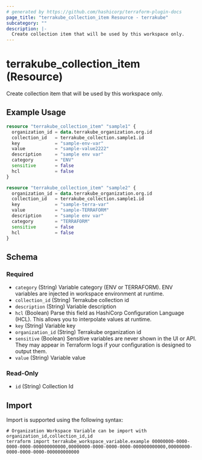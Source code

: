 ```yaml
---
# generated by https://github.com/hashicorp/terraform-plugin-docs
page_title: "terrakube_collection_item Resource - terrakube"
subcategory: ""
description: |-
  Create collection item that will be used by this workspace only.
---
```


# terrakube_collection_item (Resource)

Create collection item that will be used by this workspace only.

## Example Usage

```terraform
resource "terrakube_collection_item" "sample1" {
  organization_id = data.terrakube_organization.org.id
  collection_id   = terrakube_collection.sample1.id
  key             = "sample-env-var"
  value           = "sample-value2222"
  description     = "sample env var"
  category        = "ENV"
  sensitive       = false
  hcl             = false
}

resource "terrakube_collection_item" "sample2" {
  organization_id = data.terrakube_organization.org.id
  collection_id   = terrakube_collection.sample1.id
  key             = "sample-terra-var"
  value           = "sample-TERRAFORM"
  description     = "sample env var"
  category        = "TERRAFORM"
  sensitive       = false
  hcl             = false
}
```

<!-- schema generated by tfplugindocs -->
## Schema

### Required

- `category` (String) Variable category (ENV or TERRAFORM). ENV variables are injected in workspace environment at runtime.
- `collection_id` (String) Terrakube collection id
- `description` (String) Variable description
- `hcl` (Boolean) Parse this field as HashiCorp Configuration Language (HCL). This allows you to interpolate values at runtime.
- `key` (String) Variable key
- `organization_id` (String) Terrakube organization id
- `sensitive` (Boolean) Sensitive variables are never shown in the UI or API. They may appear in Terraform logs if your configuration is designed to output them.
- `value` (String) Variable value

### Read-Only

- `id` (String) Collection Id

## Import

Import is supported using the following syntax:

```shell
# Organization Workspace Variable can be import with organization_id,collection_id,id
terraform import terrakube_workspace_variable.example 00000000-0000-0000-0000-000000000000,00000000-0000-0000-0000-000000000000,00000000-0000-0000-0000-000000000000
```
